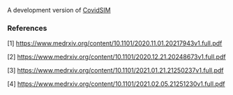 A development version of [CovidSIM](https://github.com/ecsendmail/MultiverseContagion)

### References
[1] https://www.medrxiv.org/content/10.1101/2020.11.01.20217943v1.full.pdf

[2] https://www.medrxiv.org/content/10.1101/2020.12.21.20248673v1.full.pdf

[3] https://www.medrxiv.org/content/10.1101/2021.01.21.21250237v1.full.pdf

[4] https://www.medrxiv.org/content/10.1101/2021.02.05.21251230v1.full.pdf
